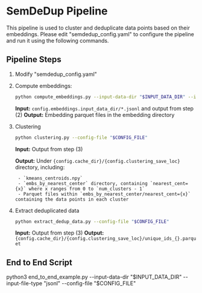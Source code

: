 # SemDeDup Pipeline

This pipeline is used to cluster and deduplicate data points based on their embeddings.
Please edit "semdedup_config.yaml" to configure the pipeline and run it using the following commands.


## Pipeline Steps

1) Modify  "semdedup_config.yaml"

2) Compute embeddings:
    ```sh
    python compute_embeddings.py --input-data-dir "$INPUT_DATA_DIR" --input-file-type "jsonl" --input-file-extension "json" --config-file "$CONFIG_FILE"
    ```
    **Input:** `config.embeddings.input_data_dir/*.jsonl` and output from step (2)
    **Output:** Embedding  parquet files in the embedding directory

3) Clustering
    ```sh
    python clustering.py --config-file "$CONFIG_FILE"
    ```
    **Input:** Output from step (3)

    **Output:** Under `{config.cache_dir}/{config.clustering_save_loc}` directory, including:

        - `kmeans_centroids.npy`
        - `embs_by_nearest_center` directory, containing `nearest_cent={x}` where x ranges from 0 to `num_clusters - 1`
        - Parquet files within `embs_by_nearest_center/nearest_cent={x}` containing the data points in each cluster


3) Extract deduplicated data
    ```sh
    python extract_dedup_data.py --config-file "$CONFIG_FILE"
    ```
    **Input:** Output from step (3)
    **Output:** `{config.cache_dir}/{config.clustering_save_loc}/unique_ids_{}.parquet`

## End to End Script

python3 end_to_end_example.py --input-data-dir "$INPUT_DATA_DIR" --input-file-type "jsonl" --config-file "$CONFIG_FILE"
